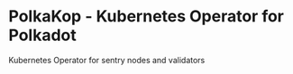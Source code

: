 # PolkaKop - Kubernetes Operator for Polkadot 

Kubernetes Operator for sentry nodes and validators
